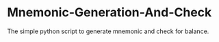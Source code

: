 # Mnemonic-Generation-And-Check
The simple python script to generate mnemonic and check for balance. 

